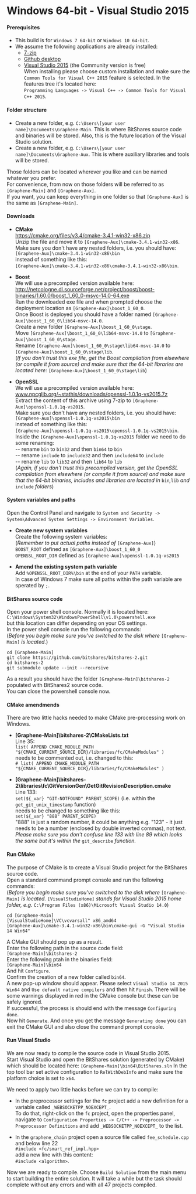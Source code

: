 Windows 64-bit - Visual Studio 2015
============================

#### Prerequisites ####
* This build is for `Windows 7 64-bit` or `Windows 10 64-bit`.
* We assume the following applications are already installed:
  * [7-zip](http://www.7-zip.org)
  * [Github desktop](https://desktop.github.com)
  * [Visual Studio 2015](https://www.visualstudio.com) (the Community version is free)  
When installing please choose custom installation and make sure the `Common Tools for Visual C++ 2015` feature is selected. In the features tree it's located here:  
`Programming Languages -> Visual C++ -> Common Tools for Visual C++ 2015`.

#### Folder structure ####
* Create a new folder, e.g. `C:\Users\[your user name]\Documents\Graphene-Main`. This is where BitShares source code and binaries will be stored. Also, this is the future location of the Visual Studio solution.
* Create a new folder, e.g. `C:\Users\[your user name]\Documents\Graphene-Aux`. This is where auxiliary libraries and tools will be stored.

Those folders can be located wherever you like and can be named whatever you prefer.  
For convenience, from now on those folders will be referred to as `[Graphene-Main]` and `[Graphene-Aux]`.  
If you want, you can keep everything in one folder so that `[Graphene-Aux]` is the same as `[Graphene-Main]`.

#### Downloads ####

* **CMake**  
https://cmake.org/files/v3.4/cmake-3.4.1-win32-x86.zip  
Unzip the file and move it to `[Graphene-Aux]\cmake-3.4.1-win32-x86`.  
Make sure you don't have any nested folders, i.e. you should have:  
`[Graphene-Aux]\cmake-3.4.1-win32-x86\bin`  
instead of something like this:  
`[Graphene-Aux]\cmake-3.4.1-win32-x86\cmake-3.4.1-win32-x86\bin`.

* **Boost**  
We will use a precompiled version available here:  
http://netcologne.dl.sourceforge.net/project/boost/boost-binaries/1.60.0/boost_1_60_0-msvc-14.0-64.exe  
Run the downloaded exe file and when prompted choose the deployment location as `[Graphene-Aux]\boost_1_60_0`.  
Once Boost is deployed you should have a folder named `[Graphene-Aux]\boost_1_60_0\lib64-msvc-14.0`.  
Create a new folder `[Graphene-Aux]\boost_1_60_0\stage`.  
Move `[Graphene-Aux]\boost_1_60_0\lib64-msvc-14.0` to `[Graphene-Aux]\boost_1_60_0\stage`.  
Rename `[Graphene-Aux]\boost_1_60_0\stage\lib64-msvc-14.0` to `[Graphene-Aux]\boost_1_60_0\stage\lib`.  
(*If you don't trust this exe file, get the Boost compilation from elsewhere (or compile it from source) and make sure that the 64-bit libraries are located here:* `[Graphene-Aux]\boost_1_60_0\stage\lib`)

* **OpenSSL**  
We will use a precompiled version available here:  
www.npcglib.org/~stathis/downloads/openssl-1.0.1q-vs2015.7z  
Extract the content of this archive using 7-zip to `[Graphene-Aux]\openssl-1.0.1q-vs2015`.  
Make sure you don't have any nested folders, i.e. you should have:  
`[Graphene-Aux]\openssl-1.0.1q-vs2015\bin`  
instead of something like this:  
`[Graphene-Aux]\openssl-1.0.1q-vs2015\openssl-1.0.1q-vs2015\bin`.  
Inside the `[Graphene-Aux]\openssl-1.0.1q-vs2015` folder we need to do some renaming:  
-- rename `bin` to `bin32` and then `bin64` to `bin`  
-- rename `include` to `include32` and then `include64` to `include`  
-- rename `lib` to `lib32` and then `lib64` to `lib`  
(*Again, if you don't trust this precompiled version, get the OpenSSL compilation from elsewhere (or compile it from source) and make sure that the 64-bit binaries, includes and libraries are located in* `bin`*,*`lib` *and* `include` *folders*)

#### System variables and paths ####
Open the Control Panel and navigate to `System and Security -> System\Advanced System Settings -> Environment Variables`.  
* **Create new system variables**  
Create the following system variables:  
(*Remember to put actual paths instead of* `[Graphene-Aux]`)  
`BOOST_ROOT` defined as `[Graphene-Aux]\boost_1_60_0`   
`OPENSSL_ROOT_DIR` defined as `[Graphene-Aux]\openssl-1.0.1q-vs2015`

* **Amend the existing system path variable**  
Add `%OPENSSL_ROOT_DIR%\bin` at the end of your `PATH` variable.  
In case of Windows 7 make sure all paths within the path variable are sperated by `;`.

#### BitShares source code ####
Open your power shell console. Normally it is located here:  
`C:\Windows\System32\WindowsPowerShell\v1.0\powershell.exe`  
but this location can differ depending on your OS settings.  
In the power shell console run the following commands:  
(*Before you begin make sure you've switched to the disk where* `[Graphene-Main]` *is located.*)  
```
cd [Graphene-Main]
git clone https://github.com/bitshares/bitshares-2.git
cd bitshares-2
git submodule update --init --recursive
```
As a result you should have the folder `[Graphene-Main]\bitshares-2` populated with BitShares2 source code.  
You can close the powershell console now.

#### CMake amendmends ####
There are two little hacks needed to make CMake pre-processing work on Windows.  
* **[Graphene-Main]\bitshares-2\CMakeLists.txt**  
Line 35:  
`list( APPEND CMAKE_MODULE_PATH "${CMAKE_CURRENT_SOURCE_DIR}/libraries/fc/CMakeModules" )`  
needs to be commented out, i.e. changed to this:  
`# list( APPEND CMAKE_MODULE_PATH "${CMAKE_CURRENT_SOURCE_DIR}/libraries/fc/CMakeModules" )`

* **[Graphene-Main]\bitshares-2\libraries\fc\GitVersionGen\GetGitRevisionDescription.cmake**  
Line 133:  
`set(${_var} "GIT-NOTFOUND" PARENT_SCOPE)` (i.e. within the `get_git_unix_timestamp` function)  
needs to be changed to something like this:  
`set(${_var} "888" PARENT_SCOPE)`  
"888" is just a random number, it could  be anything e.g. "123" - it just needs to be a number (enclosed by double inverted commas), not text. *Please make sure you don't confuse line 133 with line 89 which looks the same but it's within the* `git_describe` *function.*

#### Run CMake ####
The purpose of CMake is to create a Visual Studio project for the BitShares source code.  
Open a standard command prompt console and run the following commands:  
(*Before you begin make sure you've switched to the disk where* `[Graphene-Main]` *is located.* `[VisualStudioHome]` *stands for Visual Studio 2015 home folder, e.g.* `C:\Program Files (x86)\Microsoft Visual Studio 14.0`)  
```
cd [Graphene-Main]
[VisualStudioHome]\VC\vcvarsall" x86_amd64
[Graphene-Aux]\cmake-3.4.1-win32-x86\bin\cmake-gui -G "Visual Studio 14 Win64"
```
A CMake GUI should pop up as a result.  
Enter the following path in the source code field:  
`[Graphene-Main]\bitshares-2`  
Enter the following ptah in the binaries field:  
`[Graphene-Main]\bin64`  
And hit `Configure`.  
Confirm the creation of a new folder called `bin64`.  
A new pop-up window should appear. Please select `Visual Studio 14 2015 Win64` and `Use default native compilers` and then hit `Finish`. 
There will be some warnings displayed in red in the CMake console but these can be safely ignored.  
If successful, the process is should end with the message `Configuring done`.  
Now hit `Generate`. And once you get the message `Generating done` you can exit the CMake GUI and also close the command prompt console.

#### Run Visual Studio ####
We are now ready to compile the source code in Visual Studio 2015.  
Start Visual Studio and open the BitShares solution (generated by CMake) which should be located here: `[Graphene-Main]\bin64\BitShares.sln`
In the top tool bar set active configuration to `RelWithDebInfo` and make sure the platform choice is set to `x64`.

We need to apply two little hacks before we can try to compile:
* In the preprocessor settings for the `fc` project add a new definition for a variable called `_WEBSOCKETPP_NOEXCEPT_`.  
To do that, right-click on the `fc` project, open the properties panel, navigate to `Configuration Properties -> C/C++ -> Preprocessor -> Preprocessor Definitions` and add `_WEBSOCKETPP_NOEXCEPT_` to the list.

* In the `graphene_chain` project open a source file called `fee_schedule.cpp` and below line 22  
`#include <fc/smart_ref_impl.hpp>`  
add a new line with this content:  
`#include <algorithm>`.

Now we are ready to compile. Choose `Build Solution` from the main menu to start building the entire solution. It will take a while but the task should complete without any errors and with all 47 projects compiled.
